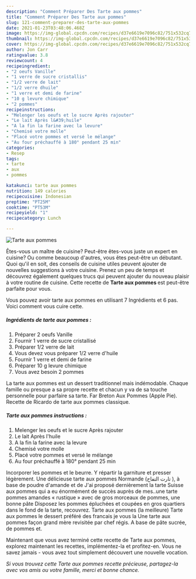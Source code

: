 ```yaml
---
description: "Comment Préparer Des Tarte aux pommes"
title: "Comment Préparer Des Tarte aux pommes"
slug: 121-comment-preparer-des-tarte-aux-pommes
date: 2021-01-23T03:48:06.468Z
image: https://img-global.cpcdn.com/recipes/d37e6619e7096c82/751x532cq70/tarte-aux-pommes-photo-principale-de-la-recette.jpg
thumbnail: https://img-global.cpcdn.com/recipes/d37e6619e7096c82/751x532cq70/tarte-aux-pommes-photo-principale-de-la-recette.jpg
cover: https://img-global.cpcdn.com/recipes/d37e6619e7096c82/751x532cq70/tarte-aux-pommes-photo-principale-de-la-recette.jpg
author: Jon Carr
ratingvalue: 3.8
reviewcount: 4
recipeingredient:
- "2 oeufs Vanille"
- "1 verre de sucre cristallis"
- "1/2 verre de lait"
- "1/2 verre dhuile"
- "1 verre et demi de farine"
- "10 g levure chimique"
- "2 pommes"
recipeinstructions:
- "Melenger les oeufs et le sucre Après rajouter"
- "Le lait Après l&#39;huile"
- "A la fin la farine avec la levure"
- "Chemisé votre molle"
- "Placé votre pommes et versé le mélange"
- "Au four préchauffé à 180° pendant 25 min"
categories:
- Resep
tags:
- tarte
- aux
- pommes

katakunci: tarte aux pommes 
nutrition: 149 calories
recipecuisine: Indonesian
preptime: "PT25M"
cooktime: "PT53M"
recipeyield: "1"
recipecategory: Lunch

---
```



![Tarte aux pommes](https://img-global.cpcdn.com/recipes/d37e6619e7096c82/751x532cq70/tarte-aux-pommes-photo-principale-de-la-recette.jpg)

Êtes-vous un maître de cuisine? Peut-être êtes-vous juste un expert en cuisine? Ou comme beaucoup d'autres, vous êtes peut-être un débutant. Quoi qu'il en soit, des conseils de cuisine utiles peuvent ajouter de nouvelles suggestions à votre cuisine. Prenez un peu de temps et découvrez également quelques trucs qui peuvent ajouter du nouveau plaisir à votre routine de cuisine. Cette recette de <strong> Tarte aux pommes </strong> est peut-être parfaite pour vous.

<!--inarticleads1-->

Vous pouvez avoir tarte aux pommes en utilisant 7 Ingrédients et 6 pas. Voici comment vous cuire cette.

##### Ingrédients de tarte aux pommes :

1. Préparer 2 oeufs Vanille
1. Fournir 1 verre de sucre cristallisé
1. Préparer 1/2 verre de lait
1. Vous devez vous préparer 1/2 verre d&#39;huile
1. Fournir 1 verre et demi de farine
1. Préparer 10 g levure chimique
1. Vous avez besoin 2 pommes


La tarte aux pommes est un dessert traditionnel mais indémodable. Chaque famille ou presque a sa propre recette et chacun y va de sa touche personnelle pour parfaire sa tarte. Far Breton Aux Pommes (Apple Pie). Recette de Ricardo de tarte aux pommes classique. 

<!--inarticleads2-->

##### Tarte aux pommes instructions :

1. Melenger les oeufs et le sucre Après rajouter
1. Le lait Après l&#39;huile
1. A la fin la farine avec la levure
1. Chemisé votre molle
1. Placé votre pommes et versé le mélange
1. Au four préchauffé à 180° pendant 25 min


Incorporer les pommes et le beurre. Y répartir la garniture et presser légèrement. Une délicieuse tarte aux pommes Normande (تارت التفاح ), à base de poudre d&#39;amande et de J&#39;ai proposé dernièrement la tarte Suisse aux pommes qui a eu énormément de succès auprès de mes..une tarte pommes amandes « rustique » avec de gros morceaux de pommes, une bonne pâte Disposez les pommes épluchées et coupées en gros quartiers dans le fond de la tarte, recouvrez. Tarte aux pommes (la meilleure) Tarte aux pommes le dessert préféré des francais je vous la Une tarte aux pommes façon grand mère revisitée par chef régis. A base de pâte sucrée, de pommes et. 

<!--inarticleads1-->

<p>
Maintenant que vous avez terminé cette recette de Tarte aux pommes, explorez maintenant les recettes, implémentez-la et profitez-en. Vous ne savez jamais - vous avez tout simplement découvert une nouvelle vocation.
</p>

<p>
<i>Si vous trouvez cette Tarte aux pommes recette précieuse, partagez-la avec vos amis ou votre famille, merci et bonne chance.</i>
</p>

